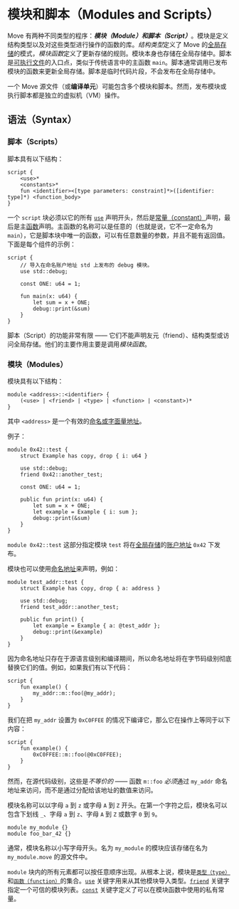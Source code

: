 # 模块和脚本（Modules and Scripts）

Move 有两种不同类型的程序：***模块（Module）***和***脚本（Script）***。模块是定义结构类型以及对这些类型进行操作的函数的库。*结构类型*定义了 Move 的[全局存储](./global-storage-structure.md)的模式，*模块函数*定义了更新存储的规则。模块本身也存储在全局存储中。脚本是[可执行文件](https://en.wikipedia.org/wiki/Executable)的入口点，类似于传统语言中的主函数 `main`。脚本通常调用已发布模块的函数来更新全局存储。脚本是临时代码片段，不会发布在全局存储中。

一个 Move 源文件（或**编译单元**）可能包含多个模块和脚本。然而，发布模块或执行脚本都是独立的虚拟机（VM）操作。

## 语法（Syntax）

### 脚本（Scripts）

脚本具有以下结构：

```text
script {
    <use>*
    <constants>*
    fun <identifier><[type parameters: constraint]*>([identifier: type]*) <function_body>
}
```

一个 `script` 块必须以它的所有 [`use`](./uses.md) 声明开头，然后是[常量（constant）](./constants.md)声明，最后是主[函数](./functions.md)声明。主函数的名称可以是任意的（也就是说，它不一定命名为 `main`），它是脚本块中唯一的函数，可以有任意数量的参数，并且不能有返回值。下面是每个组件的示例：

```move
script {
    // 导入在命名账户地址 std 上发布的 debug 模块。
    use std::debug;

    const ONE: u64 = 1;

    fun main(x: u64) {
        let sum = x + ONE;
        debug::print(&sum)
    }
}
```

脚本（Script）的功能非常有限 —— 它们不能声明友元（friend）、结构类型或访问全局存储。他们的主要作用主要是调用*模块函数*。

### 模块（Modules）

模块具有以下结构：

```text
module <address>::<identifier> {
    (<use> | <friend> | <type> | <function> | <constant>)*
}
```

其中 `<address>` 是一个有效的[命名或字面量地址](./address.md)。

例子：

```move
module 0x42::test {
    struct Example has copy, drop { i: u64 }

    use std::debug;
    friend 0x42::another_test;

    const ONE: u64 = 1;

    public fun print(x: u64) {
        let sum = x + ONE;
        let example = Example { i: sum };
        debug::print(&sum)
    }
}
```

`module 0x42::test` 这部分指定模块 `test` 将在[全局存储](./global-storage-structure.md)的[账户地址](./address.md) `0x42` 下发布。

模块也可以使用[命名地址](./address.md)来声明，例如：

```move
module test_addr::test {
    struct Example has copy, drop { a: address }

    use std::debug;
    friend test_addr::another_test;

    public fun print() {
        let example = Example { a: @test_addr };
        debug::print(&example)
    }
}
```

因为命名地址只存在于源语言级别和编译期间，所以命名地址将在字节码级别彻底替换它们的值。例如，如果我们有以下代码：

```move
script {
    fun example() {
        my_addr::m::foo(@my_addr);
    }
}
```

我们在把 `my_addr` 设置为 `0xC0FFEE` 的情况下编译它，那么它在操作上等同于以下内容：

```move
script {
    fun example() {
        0xC0FFEE::m::foo(@0xC0FFEE);
    }
}
```

然而，在源代码级别，这些是*不等价的* —— 函数 `m::foo` *必须*通过 `my_addr` 命名地址来访问，而不是通过分配给该地址的数值来访问。

模块名称可以以字母 `a` 到 `z` 或字母 `A` 到 `Z` 开头。在第一个字符之后，模块名可以包含下划线 `_`、字母 `a` 到 `z`、字母 `A` 到 `Z` 或数字 `0` 到 `9`。

```move
module my_module {}
module foo_bar_42 {}
```

通常，模块名称以小写字母开头。名为 `my_module` 的模块应该存储在名为 `my_module.move` 的源文件中。

`module` 块内的所有元素都可以按任意顺序出现。从根本上说，模块是[`类型（type）`](./structs-and-resources.md)和[`函数（function）`](./functions.md)的集合。[`use`](./uses.md) 关键字用来从其他模块导入类型。[`friend`](./friends.md) 关键字指定一个可信的模块列表。[`const`](./constants.md) 关键字定义了可以在模块函数中使用的私有常量。
